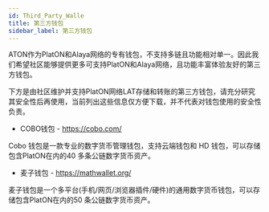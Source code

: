 ```yaml
---
id: Third_Party_Walle
title: 第三方钱包
sidebar_label: 第三方钱包
---
```



ATON作为PlatON和Alaya网络的专有钱包，不支持多链且功能相对单一。因此我们希望社区能够提供更多可支持PlatON和Alaya网络，且功能丰富体验友好的第三方钱包。

下方是由社区维护并支持PlatON网络LAT存储和转账的第三方钱包，请充分研究其安全性后再使用，当前列出这些信息仅方便下载，并不代表对钱包使用的安全性负责。



- COBO钱包 - https://cobo.com/

Cobo 钱包是一款专业的数字货币管理钱包，支持云端钱包和 HD 钱包，可以存储包含PlatON在内的40 多条公链数字货币资产。



- 麦子钱包 - https://mathwallet.org/

麦子钱包是一个多平台(手机/网页/浏览器插件/硬件)的通用数字货币钱包，可以存储包含PlatON在内的50 条公链数字货币资产。

